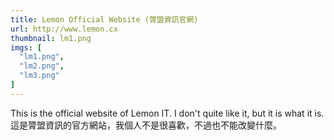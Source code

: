 ```yaml
---
title: Lemon Official Website (膂盟資訊官網)
url: http://www.lemon.cx
thumbnail: lm1.png
imgs: [
  "lm1.png",
  "lm2.png",
  "lm3.png"
]
---
```

This is the official website of Lemon IT. I don't quite like it, but it is what it is.<br/>
這是膂盟資訊的官方網站，我個人不是很喜歡，不過也不能改變什麼。